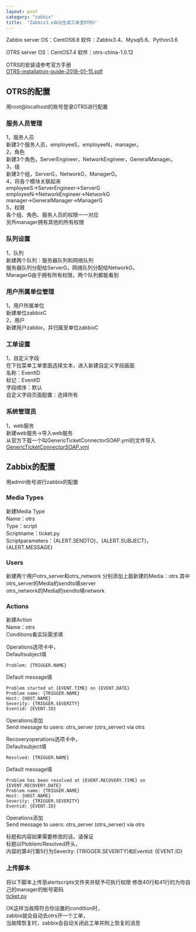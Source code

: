```yaml
---
layout: post
category: "zabbix"
title:  "Zabbix3.x自动生成工单至OTRS"
---
```


Zabbix server
OS：CentOS6.8
软件：Zabbix3.4、Mysql5.6、Python3.6

OTRS server
OS：CentOS7.4
软件：otrs-china-1.0.12

<!-- more -->
OTRS的安装请参考官方手册  
[OTRS-installation-guide-2018-01-15.pdf](http://www.dian-tong.com/downloads/Installation%20Manual/OTRS-installation-guide-2018-01-15.pdf.pdf)

## OTRS的配置
用root@localhost的账号登录OTRS进行配置  
### 服务人员管理  
1，服务人员  
新建3个服务人员，employeeS，employeeN，manager。  
2，角色  
新建3个角色，ServerEngineer，NetworkEngineer，GeneralManager。  
3，组  
新建3个组，ServerG，NetworkG，ManagerG。  
4，将各个模块关联起来  
employeeS->ServerEngineer->ServerG  
employeeN->NetworkEngineer->NetworkG  
manager->GeneralManager->ManagerG  
5，权限  
各个组、角色、服务人员的权限一一对应  
另外manager拥有其他的所有权限  

### 队列设置
1，队列  
新建两个队列：服务器队列和网络队列  
服务器队列分配给ServerG，网络队列分配给NetworkG，  
ManagerG由于拥有所有权限，两个队列都能看到

### 用户所属单位管理
1，用户所属单位  
新建单位zabbixC  
2，用户  
新建用户zabbix，并归属至单位zabbixC

### 工单设置
1，自定义字段  
在下拉菜单工单里面选择文本，进入新建自定义字段画面  
名称：EventID  
标记：EventID  
字段顺序：默认  
自定义字段页面配置：选择所有

### 系统管理员
1，web服务  
新建web服务->导入web服务  
从官方下载一个叫GenericTicketConnectorSOAP.yml的文件导入
[GenericTicketConnectorSOAP.yml](https://github.com/justbio/test/blob/GenericTicketConnectorSOAP.yml)

## Zabbix的配置
用admin账号进行zabbix的配置
### Media Types
新建Media Type  
Name：otrs  
Type：script  
Scriptname：ticket.py  
Scriptparameters：{ALERT.SENDTO}，{ALERT.SUBJECT}，{ALERT.MESSAGE}  

### Users
新建两个用户otrs_server和otrs_network
分别添加上面新建的Media：otrs
其中otrs_server的Media的sendto填server  
otrs_network的Media的sendto填network

### Actions
新建Action  
Name：otrs  
Conditions看实际需求填  

Operations选项卡中，  
Defaultsubject填  
```
Problem: {TRIGGER.NAME} 
```
Default message填
```
Problem started at {EVENT.TIME} on {EVENT.DATE}
Problem name: {TRIGGER.NAME}
Host: {HOST.NAME}
Severity: {TRIGGER.SEVERITY}
Eventid: {EVENT.ID}
```
Operations添加  
Send message to users: otrs_server (otrs_server) via otrs  

Recoveryoperations选项卡中，  
Defaultsubject填  
```
Resolved: {TRIGGER.NAME}
```
Default message填
```
Problem has been resolved at {EVENT.RECOVERY.TIME} on {EVENT.RECOVERY.DATE}
Problem name: {TRIGGER.NAME}
Host: {HOST.NAME}
Severity: {TRIGGER.SEVERITY}
Eventid: {EVENT.ID}
```
Operations添加  
Send message to users: otrs_server (otrs_server) via otrs  

标题和内容如果需要修改的话，请保证  
标题以Ploblem/Resolved开头，  
内容的第4行第5行为Severity: {TRIGGER.SEVERITY}和Eventid: {EVENT.ID}  

### 上传脚本
将以下脚本上传至alertscripts文件夹并赋予可执行权限
修改40行和41行的为你自己的manager的帐号密码  
[ticket.py](https://github.com/justbio/test/blob/ticket.py)

OK这样当故障符合你设置的condition时，  
zabbix就会自动去otrs开一个工单，  
当故障恢复时，zabbix会自动关闭此工单并附上恢复的消息